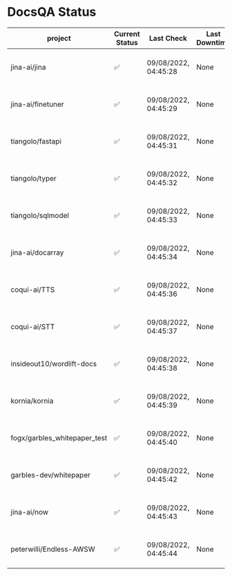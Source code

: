 # DocsQA Status

|          project           |Current Status|     Last Check     |Last Downtime|              % Uptime              |
|----------------------------|--------------|--------------------|-------------|------------------------------------|
|jina-ai/jina                |✅            |09/08/2022, 04:45:28|None         |100.000 (since 08/29/2022, 11:24:14)|
|jina-ai/finetuner           |✅            |09/08/2022, 04:45:29|None         |98.736 (since 08/15/2022, 07:09:42) |
|tiangolo/fastapi            |✅            |09/08/2022, 04:45:31|None         |98.897 (since 08/15/2022, 07:09:42) |
|tiangolo/typer              |✅            |09/08/2022, 04:45:32|None         |100.000 (since 09/05/2022, 23:29:05)|
|tiangolo/sqlmodel           |✅            |09/08/2022, 04:45:33|None         |94.771 (since 08/15/2022, 07:09:42) |
|jina-ai/docarray            |✅            |09/08/2022, 04:45:34|None         |99.746 (since 08/24/2022, 01:39:12) |
|coqui-ai/TTS                |✅            |09/08/2022, 04:45:36|None         |99.828 (since 08/15/2022, 07:09:42) |
|coqui-ai/STT                |✅            |09/08/2022, 04:45:37|None         |97.021 (since 08/15/2022, 07:09:42) |
|insideout10/wordlift-docs   |✅            |09/08/2022, 04:45:38|None         |96.872 (since 08/15/2022, 07:09:42) |
|kornia/kornia               |✅            |09/08/2022, 04:45:39|None         |99.555 (since 08/30/2022, 13:49:49) |
|fogx/garbles_whitepaper_test|✅            |09/08/2022, 04:45:40|None         |100.000 (since 09/05/2022, 12:53:01)|
|garbles-dev/whitepaper      |✅            |09/08/2022, 04:45:42|None         |99.629 (since 08/24/2022, 01:39:12) |
|jina-ai/now                 |✅            |09/08/2022, 04:45:43|None         |100.000 (since 08/24/2022, 01:39:12)|
|peterwilli/Endless-AWSW     |✅            |09/08/2022, 04:45:44|None         |100.000 (since 09/05/2022, 08:33:35)|
